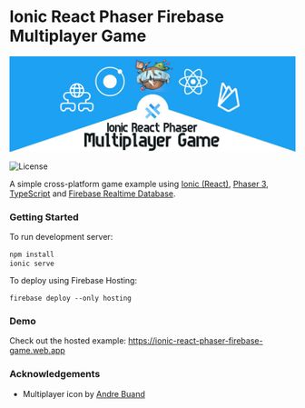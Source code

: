 # Ionic React Phaser Firebase Multiplayer Game

![phaser3-parceljs-template](assets/ionic-react-phaser-firebase-banner.jpeg)

![License](https://img.shields.io/badge/license-MIT-green)

A simple cross-platform game example using [Ionic (React)](https://ionicframework.com/docs/react), [Phaser 3](https://phaser.io/phaser3), [TypeScript](https://www.typescriptlang.org/) and [Firebase Realtime Database](https://firebase.google.com/docs/database).

### Getting Started

To run development server:
```
npm install
ionic serve
```

To deploy using Firebase Hosting:
```
firebase deploy --only hosting
```

### Demo

Check out the hosted example: https://ionic-react-phaser-firebase-game.web.app


### Acknowledgements

- Multiplayer icon by [Andre Buand](https://thenounproject.com/andre.buand10/)